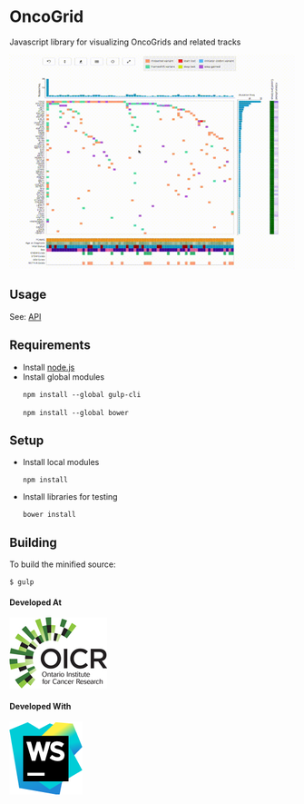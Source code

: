 # OncoGrid

Javascript library for visualizing OncoGrids and related tracks

![](images/oncogrid.gif)

## Usage
See: [API](API.md)

## Requirements

- Install [node.js](http://nodejs.org/download/)
- Install global modules
    ```
    npm install --global gulp-cli
    
    npm install --global bower
    ```

## Setup

- Install local modules
    ```
    npm install
    ```

- Install libraries for testing
    ```
    bower install
    ```

## Building

To build the minified source:
```
$ gulp
```

#### Developed At
![](images/oicr_bio.jpg)

#### Developed With
![](images/icon_WebStorm.png)